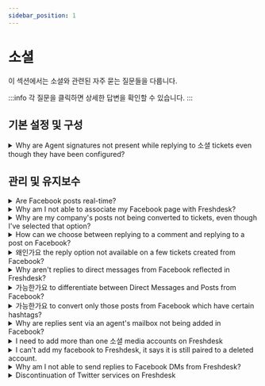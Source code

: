 ```yaml
---
sidebar_position: 1
---
```


# 소셜

이 섹션에서는 소셜와 관련된 자주 묻는 질문들을 다룹니다.

:::info
각 질문을 클릭하면 상세한 답변을 확인할 수 있습니다.
:::


## 기본 설정 및 구성

<details>
<summary>Why are Agent signatures not present while replying to 소셜 tickets even though they have been configured?</summary>

<p><span dir="ltr" style="font-size: 16px;">The agent signatures will not be present when replying to a Facebook post because the replies will go from the support handle and not the agents'. Similarly, the ticket links will not be present either.</span></p>

</details>


## 관리 및 유지보수

<details>
<summary>Are Facebook posts real-time?</summary>

<p><span dir="ltr" style="font-size: 16px;">Yes, Facebook posts are real-time. If you have v2 of the Facebook integration enabled, direct messages will be real-time as well.</span></p>

</details>

<details>
<summary>Why am I not able to associate my Facebook page with Freshdesk?</summary>

<p><span dir="ltr" style="font-size: 16px; font-family: &quot;Helvetica Neue&quot;;">The authorization can run into trouble under the following scenarios:</span></p><ul><li style="font-family: &quot;Helvetica Neue&quot;; font-size: 16px;"><span style="font-size: 16px;"><span style="font-family: Helvetica Neue;"><span dir="ltr" style="font-family: &quot;Helvetica Neue&quot;;">When you are trying to authorize from your custom/vanity URL. Please try the authorization after logging into your Account using Freshdesk URL, which would go by YourCompanyName.freshdesk.com.</span></span></span><br /><br /></li><li style="font-family: &quot;Helvetica Neue&quot;; font-size: 16px;"><span style="font-size: 16px;"><span style="font-family: Helvetica Neue;"><span style="font-family: &quot;Helvetica Neue&quot;;">If you have SSO enabled, please try logging in using your Freshdesk credentials after bypassing your SSO, using the URL - YourCompanyName.freshdesk.com/login/normal.</span></span></span></li><li style="font-family: &quot;Helvetica Neue&quot;; font-size: 16px;"><span style="font-size: 16px;"><span style="font-family: Helvetica Neue;"><span style="font-family: &quot;Helvetica Neue&quot;;">Please ensure if you are not logged into another Facebook account on your browser at the same time. The Facebook account which you are logged into would have to be an Admin of the Facebook page.</span><br /></span></span></li><li dir="ltr" style="font-family: &quot;Helvetica Neue&quot;; font-size: 16px;">There could also be several reasons why you are unable to associate your Facebook page with Freshdesk. Here are some possible reasons and solutions:<a class="tooltip-target" href="https://support.freshdesk.com/en/support/solutions/articles/37557-integrating-a-facebook-page-with-your-helpdesk" style="color: inherit; border-bottom: 2px solid transparent; text-underline-offset: 3px;" target="_blank" dir="ltr"></a><ol style="margin-bottom: 0px; margin-left: 0px; display: flex; flex-direction: column; gap: 10px; padding-inline-start: 24px; color: rgb(17, 17, 17); font-family: -apple-system, Roboto, SegoeUI, &quot;Segoe UI&quot;, &quot;Helvetica Neue&quot;, Helvetica, &quot;Microsoft YaHei&quot;, &quot;Meiryo UI&quot;, Meiryo, &quot;Arial Unicode MS&quot;, sans-serif; font-size: 16px; font-weight: 400; text-align: left; text-indent: 0px;"><li><a class="tooltip-target" dir="ltr" href="https://support.freshdesk.com/en/support/solutions/articles/37557-integrating-a-facebook-page-with-your-helpdesk" style="color: inherit; border-bottom: 2px solid transparent; text-underline-offset: 3px;" target="_blank"><span dir="ltr" style="font-family: &quot;Helvetica Neue&quot;; font-size: 16px;">You need to be an <strong style="font-size: var(--cib-type-subtitle2-stronger-font-size); line-height: var(--cib-type-subtitle2-stronger-line-height); font-weight: var(--cib-type-subtitle2-stronger-font-weight); font-variation-settings: var(--cib-type-subtitle2-stronger-font-variation-settings); pointer-events: none; font-family: &quot;Helvetica Neue&quot;;">Admin</strong> of the Facebook page you are trying to integrat</span></a><span style="font-size: 16px;">e<span style="font-family: Helvetica Neue;"><a class="ac-anchor sup-target" href="https://support.freshdesk.com/en/support/solutions/articles/37557-integrating-a-facebook-page-with-your-helpdesk" style="color: var(--cib-color-foreground-system-link-primary); font-family: &quot;Helvetica Neue&quot;;" target="_blank"></a>. Please ensure that you have the necessary permissions.</span></span><span style="font-size: 16px;"><span dir="ltr" style="font-family: Helvetica Neue;"><a class="tooltip-target" href="https://support.freshdesk.com/en/support/solutions/articles/37557-integrating-a-facebook-page-with-your-helpdesk" style="color: inherit; border-bottom: 2px solid transparent; text-underline-offset: 3px; font-family: &quot;Helvetica Neue&quot;;" target="_blank" dir="ltr"></a></span></span></li><li><p dir="ltr" style="padding: 0px; margin-bottom: 0px; margin-left: 0px; user-select: text; word-break: break-word; font-size: var(--cib-type-body2-font-size); line-height: var(--cib-type-body2-line-height); font-weight: var(--cib-type-body2-font-weight); font-variation-settings: var(--cib-type-body2-font-variation-settings);"><span style="font-size: 16px;"><span dir="ltr" style="font-family: Helvetica Neue;"><a class="tooltip-target" dir="ltr" href="https://support.freshdesk.com/en/support/solutions/articles/37557-integrating-a-facebook-page-with-your-helpdesk" style="color: inherit; border-bottom: 2px solid transparent; text-underline-offset: 3px; font-family: &quot;Helvetica Neue&quot;;" target="_blank">You cannot add pages that are already integrated with another Freshdesk accoun</a>t<a class="ac-anchor sup-target" href="https://support.freshdesk.com/en/support/solutions/articles/37557-integrating-a-facebook-page-with-your-helpdesk" style="color: var(--cib-color-foreground-system-link-primary); font-family: &quot;Helvetica Neue&quot;;" target="_blank"></a>. Please ensure that the page you are trying to integrate is not already associated with another Freshdesk account.</span></span></p></li><li><p dir="ltr" style="padding: 0px; margin-bottom: 0px; margin-left: 0px; user-select: text; word-break: break-word; font-size: var(--cib-type-body2-font-size); line-height: var(--cib-type-body2-line-height); font-weight: var(--cib-type-body2-font-weight); font-variation-settings: var(--cib-type-body2-font-variation-settings);"><span dir="ltr" style="font-family: &quot;Helvetica Neue&quot;; font-size: 16px;"><a class="tooltip-target" dir="ltr" href="https://support.freshdesk.com/en/support/solutions/articles/37557-integrating-a-facebook-page-with-your-helpdesk" style="color: inherit; border-bottom: 2px solid transparent; text-underline-offset: 3px; font-family: &quot;Helvetica Neue&quot;;" target="_blank">Sometimes, when page settings change, you may have to reauthorize the Facebook pag</a>e.<a class="ac-anchor sup-target" href="https://support.freshdesk.com/en/support/solutions/articles/37557-integrating-a-facebook-page-with-your-helpdesk" style="color: var(--cib-color-foreground-system-link-primary); font-family: &quot;Helvetica Neue&quot;;" target="_blank"></a> Please try reauthorizing the Facebook page if you are facing issues.</span></p></li></ol></li></ul>

</details>

<details>
<summary>Why are my company's posts not being converted to tickets, even though I've selected that option?</summary>

<p style=""><span style="font-size: 16px;">Company posts would only be converted to tickets only when an end user/customer adds a comment to the post on Facebook. The post in itself will not be immediately converted. </span></p><p><span style="font-size: 16px;"><br /></span></p><p style=""><span style="font-size: 16px;">When the post is eventually converted after a user comment, the original post is also brought-in along with the ticket inside Freshdesk.</span></p><p style=""><br /></p><p style=""><br /></p><p style=""><span style="font-size: 16px;"><br /></span></p>

</details>

<details>
<summary>How can we choose between replying to a comment and replying to a post on Facebook?</summary>

<p><span style="font-size: 16px;">You can either reply to the post or reply to a particular comment from Freshdesk. </span></p><p><span style="font-size: 16px;"><br /></span></p><p style=""><span style="font-size: 16px;">To reply to the post, you would have to use the <strong>"Reply"</strong> button at the top or bottom of the ticket.</span></p><p><span style="font-size: 16px;"><br /></span></p><p style=""><span style="font-size: 16px;">To reply to a particular comment, hover over the comment and click the reply icon to the right of the yellow space.</span></p><p><br /></p>

</details>

<details>
<summary>왜인가요 the reply option not available on a few tickets created from Facebook?</summary>

<p style=""><span style="font-size: 16px;">If a Facebook page is removed from Freshdesk, all the tickets which were created from that Facebook page will lose connection to that page. For those tickets, the <strong>"Reply"</strong> button would not appear, so agents will not be able to reply to that ticket anymore.</span></p>

</details>

<details>
<summary>Why aren't replies to direct messages from Facebook reflected in Freshdesk?</summary>

<p style=""><span style="font-size: 16px;">If you have enabled v2 of the Facebook integration which ensures that the messages are converted to tickets in real time.</span></p><p><span style="font-size: 16px;"><br /></span></p><p style=""><span style="font-size: 16px;">To change your Facebook integration to v2, please send an email to support@freshdesk.com and we'll have this fixed.</span></p>

</details>

<details>
<summary>가능한가요 to differentiate between Direct Messages and Posts from Facebook?</summary>

<p style=""><span style="font-size: 16px;">Yes, it is possible to differentiate between a Facebook direct message and a Facebook post in Freshdesk. Unlike a ticket created via a Facebook post, <strong>a lock next to the Facebook icon</strong> will be present for a ticket created from a direct message in the ticket details page. </span></p><p><span style="font-size: 16px;"><br /></span></p><p style=""><span style="font-size: 16px;">However, it is not possible to differentiate between direct messages and posts from the List View in the Tickets tab.</span></p><p><br /></p>

</details>

<details>
<summary>가능한가요 to convert only those posts from Facebook which have certain hashtags?</summary>

<p ><span style="font-size: 16px;">With the Facebook integration, all visitor posts will be converted to tickets automatically once the page is connected with the Freshdesk account. However, for comments on posts, you can configure filters and/or keywords to filter posts and convert them to tickets.</span></p><p ><br /></p><p ><span style="font-size: 16px;">This can be done under <strong dir="ltr">Admin -&gt; Channels -&gt; Facebook -&gt; Edit </strong>and by choosing the option <strong >Convert only relevant posts</strong>.</span></p>

</details>

<details>
<summary>Why are replies sent via an agent's mailbox not being added in Facebook?</summary>

<p><span dir="ltr" style="font-size: 16px;">For Facebook tickets, it is mandatory that the agents are logged into the portal and that they reply from the portal as well. This ensures that the reply is sent as a message to the customer. When an agent replies from the mailbox, it will only add a public note in the ticket and this won't be reflected in Facebook.</span></p><p><br /></p>

</details>

<details>
<summary>I need to add more than one 소셜 media accounts on Freshdesk</summary>

<p dir="ltr">From the Blossom plan you will have the option to add multiple Facebook pages with Freshdesk. However, in the Sprout plan you will only have an option to add one page.</p>

</details>

<details>
<summary>I can't add my facebook to Freshdesk, it says it is still paired to a deleted account.</summary>

In general, a facebook page or an account can be added only to one specific Freshdesk account. In case you have linked the same Facebook account to another Freshdesk account, please unlink the facebook page from that account and activate it in the current account.

</details>

<details>
<summary>Why am I not able to send replies to Facebook DMs from Freshdesk?</summary>

<p>Facebook has recently introduced a messaging policy which does not allow apps to send messages to customers 24 hours after they have messaged a page. </p><p><br /></p><p>For example, if a customer messages a page on 8th March 2020 at 5:00 PM, they have until 5:00 PM 9th March 2020 to respond. After this window, they cannot send a response. Please note that this is a rolling window. If the customer sends another message at 5:30 PM, they have until 5:30 PM the next day to respond.</p><p><br /></p><p>This change is in line with people’s expectations of faster responses from businesses. Please refer to Facebook's article for <a href="https://developers.facebook.com/docs/messenger-platform/policy/policy-overview#new_policy" rel="noreferrer" target="_blank">more details around this policy</a>.<br /><br /></p><div>We've incorporated the <strong>closed beta API for Facebook direct messages in Freshdesk. </strong>So now, you will be able to respond to direct messages within a <strong>21-day window till July 15th</strong>, considering COVID-19 post which the window would be cut short to 7 days. </div><div><br /></div><div>Also, there are other ways of coping up with this situation further.</div><div><br style="box-sizing: border-box;"></div><div>You can collect their customer's contact details (email address or phone number) with an automated message. This automated message can be fired in two ways.</div><div style='box-sizing: border-box; word-break: break-word; overflow-wrap: break-word; color: rgb(24, 50, 71); font-family: -apple-system, system-ui, "Segoe UI", Roboto, "Helvetica Neue", Arial, sans-serif; font-size: 14px; font-weight: 400; text-align: start; text-indent: 0px;'><br style="box-sizing: border-box;"></div><div><strong>1. Directly from Facebook.</strong></div><div>If you have very few Facebook pages, you can set up an automated message to collect customer details from this specific section</div><div><br /><img src="#" style="width: 620px;" class="fr-fic fr-dib fr-bordered" /></div><p><br /></p><p><strong>2. Using API</strong><br />If you have multiple Facebook pages integrated with your Freshdesk and have separate groups that handle just DM tickets, you can use webhooks to send an automatic reply. This requires the addition of a new feature from our end. Please reach out to us at <a href="http://support@freshdesk.com" rel="noreferrer" target="_blank">support@freshdesk.com</a> if you would like to get this feature enabled. </p>

</details>

<details>
<summary>Discontinuation of Twitter services on Freshdesk</summary>

<p dir="ltr" style="line-height: 1.38; margin-bottom: 0pt;"><span style="font-size: 11.5pt; font-family: &quot;Source Sans Pro&quot;, sans-serif; color: rgb(0, 0, 0); font-weight: 400;">Freshdesk Twitter services are discontinued.&nbsp;</span></p><p><br /></p><p dir="ltr" style="line-height: 1.38; margin-bottom: 0pt;"><span style="font-size: 11.5pt; font-family: &quot;Source Sans Pro&quot;, sans-serif; color: rgb(0, 0, 0); font-weight: 400;">Freshworks uses Twitter APIs to power tweets and DMs in Freshdesk. Over the past few weeks, Twitter has made a number of changes to its API and access tiers and recently revoked our access to Twitter. We have been engaging with Twitter to see how we can continue extending support; however, we have ultimately come to the decision that it will not be feasible due to the prohibitive cost involved and uncertainty around Twitter APIs for commercial offering.</span></p><p><br /></p><p dir="ltr" style="line-height: 1.38; margin-bottom: 0pt;"><span style="font-size: 11.5pt; font-family: &quot;Source Sans Pro&quot;, sans-serif; color: rgb(0, 0, 0); font-weight: 400;">With this update, you can no longer use Twitter as a channel within Freshdesk to reply to tweets and DMs. Twitter services are completely discontinued, and we encourage you to use our alternative channels, like Facebook or WhatsApp, to continue engaging with your customers on social media platforms.</span></p><p><br /></p><p dir="ltr" style="line-height: 1.38; margin-bottom: 0pt;"><span style="font-size: 11.5pt; font-family: &quot;Source Sans Pro&quot;, sans-serif; color: rgb(0, 0, 0); font-weight: 400;">We understand that this news may be disappointing. However, we hope our alternative solutions will help you continue engaging your customers effectively.&nbsp;</span></p><p><br /></p><p dir="ltr" style="line-height: 1.38; margin-bottom: 0pt;"><span style="font-size: 11.5pt; font-family: &quot;Source Sans Pro&quot;, sans-serif; color: rgb(0, 0, 0); font-weight: 400;">We regret the inconvenience caused. Please write to us at&nbsp;</span><a href="mailto:support@freshdesk.com"><span style="font-size: 11.5pt; font-family: &quot;Source Sans Pro&quot;, sans-serif; color: rgb(17, 85, 204); font-weight: 400; text-decoration-skip-ink: none;">support@freshdesk.com</span></a><span style="font-size: 11.5pt; font-family: &quot;Source Sans Pro&quot;, sans-serif; color: rgb(0, 0, 0); font-weight: 400;">&nbsp;if you have any questions.&nbsp;</span></p>

</details>

